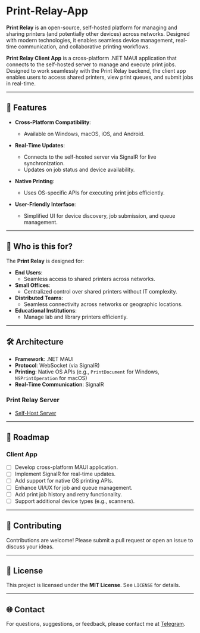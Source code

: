 # Print-Relay-App
**Print Relay** is an open-source, self-hosted platform for managing and sharing printers (and potentially other devices) across networks. Designed with modern technologies, it enables seamless device management, real-time communication, and collaborative printing workflows.

**Print Relay Client App** is a cross-platform .NET MAUI application that connects to the self-hosted server to manage and execute print jobs. Designed to work seamlessly with the Print Relay backend, the client app enables users to access shared printers, view print queues, and submit jobs in real-time.

---

## 🚀 Features

- **Cross-Platform Compatibility**:
    
    - Available on Windows, macOS, iOS, and Android.
- **Real-Time Updates**:
    
    - Connects to the self-hosted server via SignalR for live synchronization.
    - Updates on job status and device availability.
- **Native Printing**:
    
    - Uses OS-specific APIs for executing print jobs efficiently.
- **User-Friendly Interface**:
    
    - Simplified UI for device discovery, job submission, and queue management.

---

## 🌱 Who is this for?

The **Print Relay** is designed for:

- **End Users**:
    - Seamless access to shared printers across networks.
- **Small Offices**:
    - Centralized control over shared printers without IT complexity.
- **Distributed Teams**:
    - Seamless connectivity across networks or geographic locations.
- **Educational Institutions**:
    - Manage lab and library printers efficiently.

---

## 🛠️ Architecture

- **Framework**: .NET MAUI
- **Protocol**: WebSocket (via SignalR)
- **Printing**: Native OS APIs (e.g., `PrintDocument` for Windows, `NSPrintOperation` for macOS)
- **Real-Time Communication**: SignalR

### Print Relay Server

- [Self-Host Server](https://github.com/SaintScraTchY/Print-Relay-Server)

---

## 🔄 Roadmap

### Client App

- [ ]  Develop cross-platform MAUI application.
- [ ]  Implement SignalR for real-time updates.
- [ ]  Add support for native OS printing APIs.
- [ ]  Enhance UI/UX for job and queue management.
- [ ]  Add print job history and retry functionality.
- [ ]  Support additional device types (e.g., scanners).

---

## 🤝 Contributing

Contributions are welcome! Please submit a pull request or open an issue to discuss your ideas.

---

## 📜 License

This project is licensed under the **MIT License**. See `LICENSE` for details.

---

## 🌐 Contact

For questions, suggestions, or feedback, please contact me at [Telegram](https://t.me/SaintScraTchY).
